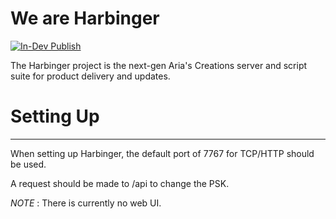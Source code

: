 We are Harbinger
=======

[![In-Dev Publish](https://github.com/AriasCreations/Harbinger/actions/workflows/PublishDocker.yaml/badge.svg)](https://github.com/AriasCreations/Harbinger/actions/workflows/PublishDocker.yaml)


The Harbinger project is the next-gen Aria's Creations server and script suite for product delivery and updates.


Setting Up
===
--------

When setting up Harbinger, the default port of 7767 for TCP/HTTP should be used.

A request should be made to /api to change the PSK.

*NOTE* : There is currently no web UI.